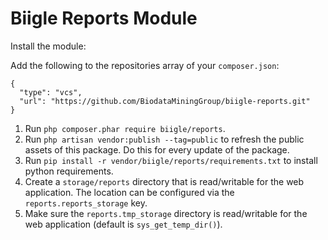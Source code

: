 # Biigle Reports Module

Install the module:

Add the following to the repositories array of your `composer.json`:
```
{
  "type": "vcs",
  "url": "https://github.com/BiodataMiningGroup/biigle-reports.git"
}
```

1. Run `php composer.phar require biigle/reports`.
2. Run `php artisan vendor:publish --tag=public` to refresh the public assets of this package. Do this for every update of the package.
3. Run `pip install -r vendor/biigle/reports/requirements.txt` to install python requirements.
4. Create a `storage/reports` directory that is read/writable for the web application. The location can be configured via the `reports.reports_storage` key.
5. Make sure the `reports.tmp_storage` directory is read/writable for the web application (default is `sys_get_temp_dir()`).
